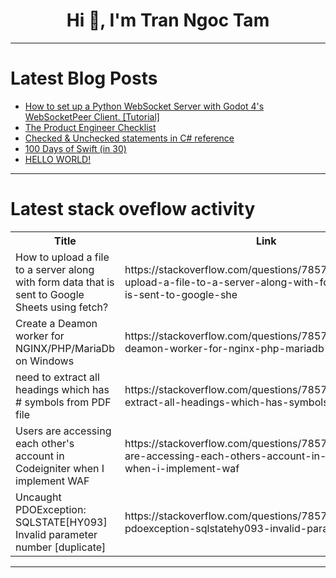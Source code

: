 <h1 align="center">Hi 👋, I'm Tran Ngoc Tam</h1>

---

# Latest Blog Posts 
<!-- BLOG-POST-LIST:START -->
- [How to set up a Python WebSocket Server with Godot 4&#39;s WebSocketPeer Client. [Tutorial]](https://dev.to/olaf007/how-to-set-up-a-python-websocket-server-with-godot-4s-websocketpeer-client-tutorial-1a5f)
- [The Product Engineer Checklist](https://dev.to/epilot/the-product-engineer-checklist-469d)
- [Checked &amp; Unchecked statements in C# reference](https://dev.to/ozodbek_soft/checked-unchecked-statements-in-c-reference-2onk)
- [100 Days of Swift &lpar;in 30&rpar;](https://dev.to/tonybermea/100-days-of-swift-in-30-5g22)
- [HELLO WORLD!](https://dev.to/aizeon/hello-world-49gd)
<!-- BLOG-POST-LIST:END -->

---

# Latest stack oveflow activity
<table>
  <tr><th>Title</th><th>Link</th></tr>
  <!-- STACKOVERFLOW:START --><tr><td>How to upload a file to a server along with form data that is sent to Google Sheets using fetch?</td><td>https://stackoverflow.com/questions/78574679/how-to-upload-a-file-to-a-server-along-with-form-data-that-is-sent-to-google-she</td></tr><tr><td>Create a Deamon worker for NGINX/PHP/MariaDb on Windows</td><td>https://stackoverflow.com/questions/78574635/create-a-deamon-worker-for-nginx-php-mariadb-on-windows</td></tr><tr><td>need to extract all headings which has # symbols from PDF file</td><td>https://stackoverflow.com/questions/78574550/need-to-extract-all-headings-which-has-symbols-from-pdf-file</td></tr><tr><td>Users are accessing each other&#39;s account in Codeigniter when I implement WAF</td><td>https://stackoverflow.com/questions/78574365/users-are-accessing-each-others-account-in-codeigniter-when-i-implement-waf</td></tr><tr><td>Uncaught PDOException: SQLSTATE[HY093] Invalid parameter number [duplicate]</td><td>https://stackoverflow.com/questions/78574171/uncaught-pdoexception-sqlstatehy093-invalid-parameter-number</td></tr><!-- STACKOVERFLOW:END -->
</table>

---


